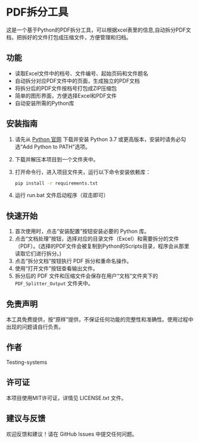 ﻿# PDF拆分工具

这是一个基于Python的PDF拆分工具，可以根据xcel表里的信息,自动拆分PDF文档，把拆好的文件打包成压缩文件，方便管理和归档。

## 功能
- 读取Excel文件中的档号、文件编号、起始页码和文件题名
- 自动拆分对应PDF文件中的页面，生成独立的PDF文档
- 将拆分后的PDF文件按档号打包成ZIP压缩包
- 简单的图形界面，方便选择Excel和PDF文件
- 自动安装所需的Python库

## 安装指南
1. 请先从 [Python 官网](https://www.python.org/downloads/) 下载并安装 Python 3.7 或更高版本，安装时请务必勾选“Add Python to PATH”选项。  
2. 下载并解压本项目到一个文件夹中。  
3. 打开命令行，进入项目文件夹，运行以下命令安装依赖库：

   ```bash
   pip install -r requirements.txt
4. 运行 run.bat 文件启动程序（双击即可）

## 快速开始
1. 首次使用时，点击“安装配置”按钮安装必要的 Python 库。  
2. 点击“文档处理”按钮，选择对应的目录文件（Excel）和需要拆分的文件（PDF）。(选择的PDF文件会被复制到Python的Scripts目录，程序会从那里读取它们进行拆分。)
3. 点击“拆分文档”按钮执行 PDF 拆分和重命名操作。  
4. 使用“打开文件”按钮查看输出文件。  
5. 拆分后的 PDF 文件和压缩文件会保存在用户“文档”文件夹下的 `PDF_Splitter_Output` 文件夹中。


## 免责声明
本工具免费提供，按“原样”提供，不保证任何功能的完整性和准确性。使用过程中出现的问题请自行负责。

## 作者
Testing-systems

## 许可证
本项目使用MIT许可证，详情见 LICENSE.txt 文件。

## 建议与反馈
欢迎反馈和建议！请在 GitHub Issues 中提交任何问题。
